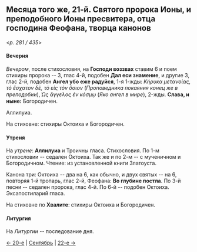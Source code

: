 
## Месяца того же, 21-й. Святого пророка Ионы, и преподобного Ионы пресвитера, отца господина Феофана, творца канонов  

<*p. 281 / 435*>

#### Вечерня

*Вечером*, после стихословия, на **Господи воззвах** ставим 6 и поем стихиры пророка -- 3, глас 4-й, 
подобен **Дал еси знамение**, и другие 3, глас 2-й, подобен **Ангел убо еже радуйся**, 1-я 1-жды: 
*Κήρυκα μετανοίας, τὸ ἔσχατον δὲ, τὸ εἰς τὸν ὅσιον* (*Проповедника покаяния конец же в преподобии*), 
*̔Ως ἄγγελος ἐν κόσμῳ* (*Яко ангел в мире*), 2-жды. **Слава, и ныне:** Богородичен. 

Аллилуиа. 

На стиховне: стихиры Октоиха и Богородичен. 

#### Утреня

На *утрене*: **Аллилуиа** и Троичны гласа. 
Стихословия. По 1-м стихословии -- седален Октоиха. Так же и по 2-м -- с мученичном и Богородичном. 
Чтение: из установленной книги Златоуста.

Канона три: Октоиха -- два на 6, как обычно, и двух святых -- на 6, повторяя 1-й тропарь, глас 2-й, 
Феофана: **Во глубине постла**. 
По 3-й песни -- седален пророка, глас 4-й. 
По 6-й -- подобен Октоиха. 
Эксапостиларий гласа.

На стиховне по **Хвалите**: стихиры Октоиха и Богородичен. 

#### Литургия

На *Литургии* -- последование дня. 

[← 20-е](09_20_EUR.ru.md) | [Сентябрь](README.md#21-й) | [22-е →](09_22_EUR.ru.md)
